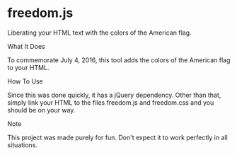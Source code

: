 # freedom.js
Liberating your HTML text with the colors of the American flag.

What It Does

To commemorate July 4, 2016, this tool adds the colors of the American flag to your HTML. 

How To Use

Since this was done quickly, it has a jQuery dependency. Other than that, simply link your HTML to the files freedom.js and freedom.css and you should be on your way.

Note

This project was made purely for fun. Don't expect it to work perfectly in all situations. 
